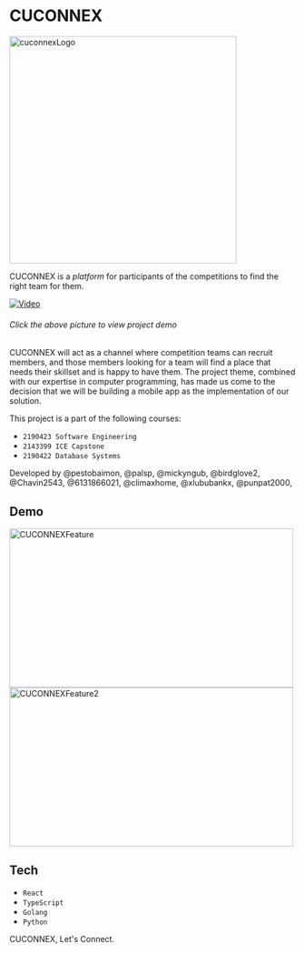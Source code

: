 # CUCONNEX

<img src="https://imgur.com/ppnBNEq.jpg" width="400" alt="cuconnexLogo"/>

CUCONNEX is a *platform* for participants of the competitions to find the right team for them. 

<a href="https://www.youtube.com/watch?v=KjW3bbWeGVU" target="_blank"><img src="https://i.ibb.co/Mg5XQRt/cuconnexcover.jpg" alt="Video" /></a>

###### Click the above picture to view project demo

CUCONNEX will act as a channel where competition teams can recruit members, and those members looking for a team will find a place that needs their skillset and is happy to have them. The project theme, combined with our expertise in computer programming, has made us come to the decision that we will be building a mobile app as the implementation of our solution.

This project is a part of the following courses: 
- `2190423 Software Engineering`
- `2143399 ICE Capstone`
- `2190422 Database Systems`

Developed by @pestobaimon, @palsp, @mickyngub, @birdglove2, @Chavin2543, @6131866021, @climaxhome, @xlububankx, @punpat2000, 

## Demo

<img src="https://media.giphy.com/media/ITO3y5ZPWW7UhKPqeV/giphy-downsized-large.gif" alt="CUCONNEXFeature" width="500" height="280" />

<img src="https://media.giphy.com/media/q7G05KkjViWnLR7kEl/giphy.gif" alt="CUCONNEXFeature2" width="500" height="280" />

## Tech

- `React`
- `TypeScript`
- `Golang`
- `Python`


CUCONNEX, Let's Connect.


